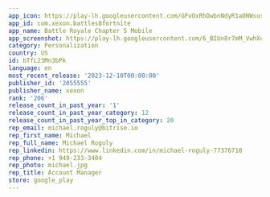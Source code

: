 ```yaml
---
app_icon: https://play-lh.googleusercontent.com/GFvOxRhDwbnNdyR1aONWsuswTXUgKwOdyllptoHfaWnSquAjPFmQwC9KXhje7ulMOY4
app_id: com.xexon.battles8fortnite
app_name: Battle Royale Chapter 5 Mobile
app_screenshot: https://play-lh.googleusercontent.com/6_BIUn8r7mM_VwhXc_sdl9Zcfq03BDNW-Re-UWSRRfyQAcUxxnbw9v7BNW_T5h5YHvw
category: Personalization
country: US
id: bTfL23Mn3bPk
language: en
most_recent_release: '2023-12-10T00:00:00'
publisher_id: '2055555'
publisher_name: xexon
rank: '206'
release_count_in_past_year: '1'
release_count_in_past_year_category: 12
release_count_in_past_year_top_in_category: 20
rep_email: michael.roguly@bitrise.io
rep_first_name: Michael
rep_full_name: Michael Roguly
rep_linkedin: https://www.linkedin.com/in/michael-roguly-77376710
rep_phone: +1 949-233-3404
rep_photo: michael.jpg
rep_title: Account Manager
store: google_play
---
```

